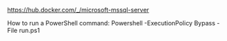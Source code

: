 https://hub.docker.com/_/microsoft-mssql-server

How to run a PowerShell command:
Powershell -ExecutionPolicy Bypass -File run.ps1